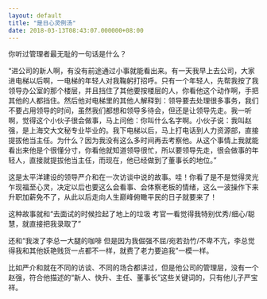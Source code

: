 ```yaml
---
layout: default
title: "是日心灵例汤"
date: 2018-03-13T08:43:07.000000+08:00
---
```


你听过管理者最无耻的一句话是什么？

“进公司的新人啊，有没有前途通过小事就能看出来。有一天我早上去公司，大家进电梯以后啊，一电梯的年轻人对我鞠躬打招呼。只有一个年轻人，先帮我按了我领导办公室的那个楼层，并且挡住了其他要按楼层的人，你看他这个动作啊，手把其他的人都挡住。然后他对电梯里的其他人解释到：领导要去处理很多事务，我们不要占用领导的时间，虽然我们都想和领导多待会，但还是让领导先走。我一听啊，觉得这个小伙子很会做事，马上问他：你叫什么名字啊。小伙子说：我叫赵强，是上海交大文秘专业毕业的。我下电梯以后，马上打电话到人力资源部，直接提拔他当主任。为什么？因为我没有这么多时间再去考察他。从这个事情上我就能看出来他是个很懂分寸，你看他就知道领导很忙，所以要领导先走，很会做事的年轻人，直接就提拔他当主任，而现在，他已经做到了董事长的地位。”

这是太平洋建设的领导严介和在一次访谈中说的故事。哇！你看了是不是觉得灵光乍现福至心灵，决定以后也要这么会看事、会体察老板的情绪，这么一波操作下来升职加薪免不了，从此以后走向人生巅峰俯瞰平民的日子就要来了！

这种故事就和“去面试的时候捡起了地上的垃圾 考官一看觉得我特别优秀/细心/聪慧，就直接把我录取了”


还和“我泼了李总一大腿的咖啡 但是因为我倔强不屈/宛若劲竹/不卑不亢，李总觉得我和其他妖艳贱货一点都不一样，就费了老力要追我”一模一样。

比如严介和就在不同的访谈、不同的场合都讲过，但是他公司的管理层，没有一个赵强，符合他描述的“新人、快升、主任、董事长”这些关键词的，只有他儿子严宝祥。

